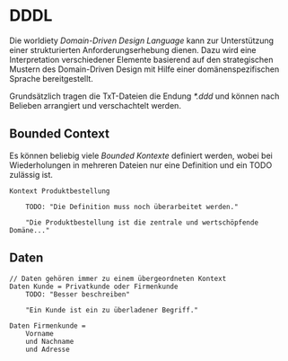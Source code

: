 # DDDL

Die worldiety _Domain-Driven Design Language_ kann zur Unterstützung einer strukturierten Anforderungserhebung dienen.
Dazu wird eine Interpretation verschiedener Elemente basierend auf den strategischen Mustern des Domain-Driven Design mit Hilfe einer domänenspezifischen Sprache bereitgestellt.  

Grundsätzlich tragen die TxT-Dateien die Endung _*.ddd_ und können nach Belieben arrangiert und verschachtelt werden.

## Bounded Context

Es können beliebig viele _Bounded Kontexte_ definiert werden, wobei bei Wiederholungen in mehreren Dateien nur eine Definition und ein TODO zulässig ist.

```ddd
Kontext Produktbestellung
    
    TODO: "Die Definition muss noch überarbeitet werden."
    
    "Die Produktbestellung ist die zentrale und wertschöpfende Domäne..."

```

## Daten

```ddd
// Daten gehören immer zu einem übergeordneten Kontext
Daten Kunde = Privatkunde oder Firmenkunde
    TODO: "Besser beschreiben"
    
    "Ein Kunde ist ein zu überladener Begriff."
    
Daten Firmenkunde =
    Vorname
    und Nachname
    und Adresse
    
```